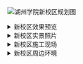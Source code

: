 
![湖州学院新校区规划图](https://github.com/user-attachments/assets/7a61fc84-b68a-4317-b1c8-499870e3ce71)


<details>
  <summary>新校区效果预览</summary>

*   ![新校区渲染图](https://github.com/user-attachments/assets/f44002aa-29de-48ca-8502-0718c89b1408)
*   ![新校区渲染图](https://github.com/user-attachments/assets/80b21784-1e17-4018-90ad-e94aa4e3ed3b)
*   ![新校区渲染图](https://github.com/user-attachments/assets/b905a497-301a-4c8e-9b8e-69d3930b5f85)
*   ![新校区渲染图](https://github.com/user-attachments/assets/89865706-e63f-40cc-a63a-dc5cc7e907c5)
</details>

<details>
  <summary>新校区实景照片</summary>

*   ![新校区实拍](https://github.com/user-attachments/assets/32b0aadb-a80b-42cd-9ac1-5d9eb260da6f)
*   ![新校区楼号及楼的名称](https://github.com/user-attachments/assets/ea5c9b65-6f27-4b3d-a6b1-f045a2e2917a)
</details>

<details>
  <summary>新校区施工现场</summary>

*   ![image](https://github.com/user-attachments/assets/ede35964-6343-46be-8180-cd46b906bde4)
*   ![image](https://github.com/user-attachments/assets/9fc69e24-d0fc-4937-98e2-954760205113)
*   ![image](https://github.com/user-attachments/assets/c9b769bd-290c-4346-8ee3-51d22148d8b2)
*   ![image](https://github.com/user-attachments/assets/9dbb356c-b978-4841-a4b9-f40664cb6d69)
*   ![image](https://github.com/user-attachments/assets/2b393dc5-d70e-498e-b94b-5cd1c70a9b1f)
*   ![image](https://github.com/user-attachments/assets/3024f57d-a5e0-47ef-b029-43cd9049ea19)
*   ![image](https://github.com/user-attachments/assets/2501cf61-bc59-4c20-8ca4-5c5881bc702f)
*   ![image](https://github.com/user-attachments/assets/bc77ff31-6844-4361-98ca-b3d066d935af)
*   ![image](https://github.com/user-attachments/assets/ed3191b5-0ddd-4796-bba8-cfa56f043e53)
*   ![image](https://github.com/user-attachments/assets/a278c26f-de55-4c7f-82c1-8b063b5c392f)
*   ![image](https://github.com/user-attachments/assets/640c07b7-5d57-41c2-a05b-27ae8379b03a)
*   ![image](https://github.com/user-attachments/assets/2dd794de-39bc-4126-b334-5562aa59ec65)
*   ![image](https://github.com/user-attachments/assets/c0b431b0-e0f0-4164-8258-cec8493d1945)
*   ![image](https://github.com/user-attachments/assets/ce1957dd-b07c-4570-8ed9-240d6a36e689)
*   ![image](https://github.com/user-attachments/assets/609a16de-fbfc-42d9-a802-18224c61177f)
*   ![image](https://github.com/user-attachments/assets/2e4e24b9-cccb-4c01-a2a3-0f198faa0ffe)
*   ![image](https://github.com/user-attachments/assets/1229958e-3820-4f59-b2af-1594f4bd28a2)
*   ![image](https://github.com/user-attachments/assets/30956bd5-6059-48fc-b67e-cf79a49cfb69)
*   ![image](https://github.com/user-attachments/assets/3a0d2a96-638f-4733-a6d6-5a44cf513757)
</details>

<details>
  <summary>新校区周边环境</summary>

*   ![新校区周边风景](https://github.com/user-attachments/assets/2bbda9ca-4bfb-4cec-80fd-c9d08ba78c08)
</details>
